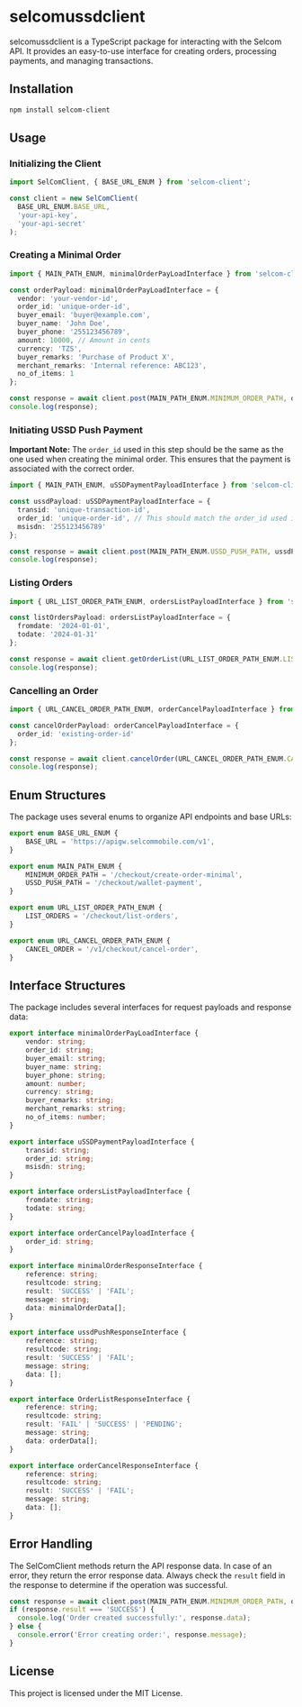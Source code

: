 # selcomussdclient

selcomussdclient is a TypeScript package for interacting with the Selcom API. It provides an easy-to-use interface for creating orders, processing payments, and managing transactions.

## Installation

```bash
npm install selcom-client
```

## Usage

### Initializing the Client

```typescript
import SelComClient, { BASE_URL_ENUM } from 'selcom-client';

const client = new SelComClient(
  BASE_URL_ENUM.BASE_URL,
  'your-api-key',
  'your-api-secret'
);
```

### Creating a Minimal Order

```typescript
import { MAIN_PATH_ENUM, minimalOrderPayLoadInterface } from 'selcom-client';

const orderPayload: minimalOrderPayLoadInterface = {
  vendor: 'your-vendor-id',
  order_id: 'unique-order-id',
  buyer_email: 'buyer@example.com',
  buyer_name: 'John Doe',
  buyer_phone: '255123456789',
  amount: 10000, // Amount in cents
  currency: 'TZS',
  buyer_remarks: 'Purchase of Product X',
  merchant_remarks: 'Internal reference: ABC123',
  no_of_items: 1
};

const response = await client.post(MAIN_PATH_ENUM.MINIMUM_ORDER_PATH, orderPayload);
console.log(response);
```

### Initiating USSD Push Payment

**Important Note:** The `order_id` used in this step should be the same as the one used when creating the minimal order. This ensures that the payment is associated with the correct order.

```typescript
import { MAIN_PATH_ENUM, uSSDPaymentPayloadInterface } from 'selcom-client';

const ussdPayload: uSSDPaymentPayloadInterface = {
  transid: 'unique-transaction-id',
  order_id: 'unique-order-id', // This should match the order_id used in Creating a Minimal Order
  msisdn: '255123456789'
};

const response = await client.post(MAIN_PATH_ENUM.USSD_PUSH_PATH, ussdPayload);
console.log(response);
```

### Listing Orders

```typescript
import { URL_LIST_ORDER_PATH_ENUM, ordersListPayloadInterface } from 'selcom-client';

const listOrdersPayload: ordersListPayloadInterface = {
  fromdate: '2024-01-01',
  todate: '2024-01-31'
};

const response = await client.getOrderList(URL_LIST_ORDER_PATH_ENUM.LIST_ORDERS, listOrdersPayload);
console.log(response);
```

### Cancelling an Order

```typescript
import { URL_CANCEL_ORDER_PATH_ENUM, orderCancelPayloadInterface } from 'selcom-client';

const cancelOrderPayload: orderCancelPayloadInterface = {
  order_id: 'existing-order-id'
};

const response = await client.cancelOrder(URL_CANCEL_ORDER_PATH_ENUM.CANCEL_ORDER, cancelOrderPayload);
console.log(response);
```

## Enum Structures

The package uses several enums to organize API endpoints and base URLs:

```typescript
export enum BASE_URL_ENUM {
    BASE_URL = 'https://apigw.selcommobile.com/v1',
}

export enum MAIN_PATH_ENUM {
    MINIMUM_ORDER_PATH = '/checkout/create-order-minimal',
    USSD_PUSH_PATH = '/checkout/wallet-payment',
}

export enum URL_LIST_ORDER_PATH_ENUM {
    LIST_ORDERS = '/checkout/list-orders',
}

export enum URL_CANCEL_ORDER_PATH_ENUM {
    CANCEL_ORDER = '/v1/checkout/cancel-order',
}
```

## Interface Structures

The package includes several interfaces for request payloads and response data:

```typescript
export interface minimalOrderPayLoadInterface {
    vendor: string;
    order_id: string;
    buyer_email: string;
    buyer_name: string;
    buyer_phone: string;
    amount: number;
    currency: string;
    buyer_remarks: string;
    merchant_remarks: string;
    no_of_items: number;
}

export interface uSSDPaymentPayloadInterface {
    transid: string;
    order_id: string;
    msisdn: string;
}

export interface ordersListPayloadInterface {
    fromdate: string;
    todate: string;
}

export interface orderCancelPayloadInterface {
    order_id: string;
}

export interface minimalOrderResponseInterface {
    reference: string;
    resultcode: string;
    result: 'SUCCESS' | 'FAIL';
    message: string;
    data: minimalOrderData[];
}

export interface ussdPushResponseInterface {
    reference: string;
    resultcode: string;
    result: 'SUCCESS' | 'FAIL';
    message: string;
    data: [];
}

export interface OrderListResponseInterface {
    reference: string;
    resultcode: string;
    result: 'FAIL' | 'SUCCESS' | 'PENDING';
    message: string;
    data: orderData[];
}

export interface orderCancelResponseInterface {
    reference: string;
    resultcode: string;
    result: 'SUCCESS' | 'FAIL';
    message: string;
    data: [];
}
```

## Error Handling

The SelComClient methods return the API response data. In case of an error, they return the error response data. Always check the `result` field in the response to determine if the operation was successful.

```typescript
const response = await client.post(MAIN_PATH_ENUM.MINIMUM_ORDER_PATH, orderPayload);
if (response.result === 'SUCCESS') {
  console.log('Order created successfully:', response.data);
} else {
  console.error('Error creating order:', response.message);
}
```

## License

This project is licensed under the MIT License.